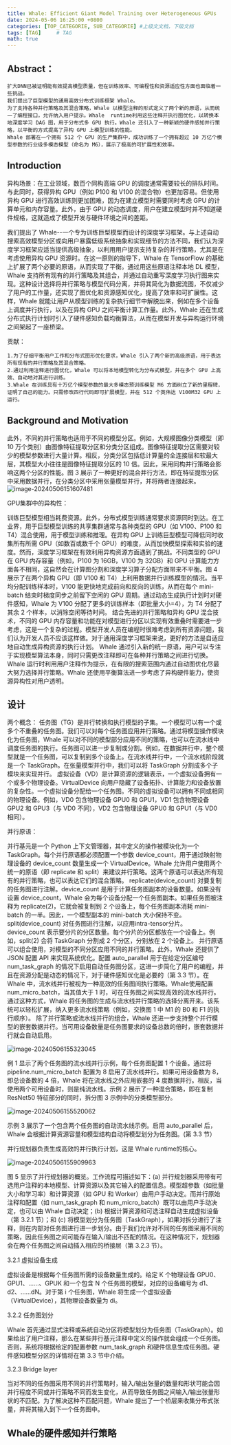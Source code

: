 ```yaml
---
title: Whale: Efficient Giant Model Training over Heterogeneous GPUs
date: 2024-05-06 16:25:00 +0800
categories: [TOP_CATEGORIE, SUB_CATEGORIE] #上级文文档，下级文档
tags: [TAG]     # TAG
math: true
---
```


## Abstract：
	扩大DNN已被证明能有效提高模型质量，但在训练效率、可编程性和资源适应性方面也面临着一些挑战。
	我们提出了巨型模型的通用高效分布式训练框架 Whale。
	为了支持各种并行策略及其混合策略，Whale 以模型注释的形式定义了两个新的原语，从而统一了编程接口，允许纳入用户提示。Whale  runtime利用这些注释并执行图优化，以转换本地深度学习 DAG 图，用于分布式多 GPU 执行。Whale 还引入了一种新颖的硬件感知并行策略，以平衡的方式提高了异构 GPU 上模型训练的性能。
	Whale 部署在一个拥有 512 个 GPU 的生产集群中，成功训练了一个拥有超过 10 万亿个模型参数的行业级多模态模型（命名为 M6），展示了极高的可扩展性和效率。

## Introduction
异构场景：在工业领域，数百个同构高端 GPU 的调度通常需要较长的排队时间。与此同时，获得异构 GPU（例如 P100 和 V100 的混合物）也更加容易。但使用异构 GPU 进行高效训练则更加困难，因为在建立模型时需要同时考虑 GPU 的计算单元和内存容量。此外，由于 GPU 的动态调度，用户在建立模型时并不知道硬件规格，这就造成了模型开发与硬件环境之间的差距。

我们提出了 Whale--一个专为训练巨型模型而设计的深度学习框架。与上述自动搜索高效模型分区或向用户暴露低级系统抽象和实现细节的方法不同，我们认为深度学习框架应适当提供高级抽象，以利用用户提示支持复杂的并行策略，尤其是在考虑使用异构 GPU 资源时。在这一原则的指导下，Whale 在 TensorFlow 的基础上扩展了两个必要的原语，从而实现了平衡。通过用这些原语注释本地 DL 模型，Whale 支持所有现有的并行策略及其组合，并通过自动重写深度学习执行图来实现。这种设计选择将并行策略与模型代码分离，并将其简化为数据流图，不仅减少了用户的工作量，还实现了图优化和资源感知优化，提高了效率和可扩展性。这样，Whale 就能让用户从模型训练的复杂执行细节中解脱出来，例如在多个设备上调度并行执行，以及在异构 GPU 之间平衡计算工作量。此外，Whale 还在生成分布式执行计划时引入了硬件感知负载均衡算法，从而在模型开发与异构运行环境之间架起了一座桥梁。

贡献：

	1.为了仔细平衡用户工作和分布式图形优化要求，Whale 引入了两个新的高级原语，用于表达所有现有的并行策略及其混合策略。
	2.通过利用注释进行图优化，Whale 可以将本地模型转化为分布式模型，并在多个 GPU 上高效、自动地对其进行训练。
	3.Whale 在训练具有十万亿个模型参数的最大多模态预训练模型 M6 方面树立了新的里程碑，证明了自己的能力。只需修改四行代码即可扩展模型，并在 512 个英伟达 V100M32 GPU 上运行。

## Background and Motivation

此外，不同的并行策略也适用于不同的模型分区。例如，大规模图像分类模型（即 10 万个类别）由图像特征提取分区和分类分区组成。图像特征提取分区需要对较少的模型参数进行大量计算。相反，分类分区包括低计算量的全连接层和软最大层，其模型大小往往是图像特征提取分区的 10 倍。因此，采用同构并行策略会影响这两个分区的性能。图 3 展示了一种更好的混合并行方法，即在特征提取分区中采用数据并行，在分类分区中采用张量模型并行，并将两者连接起来。![image-20240506151607481](C:\Users\fanji\AppData\Roaming\Typora\typora-user-images\image-20240506151607481.png)

GPU集群中的异构性：

   训练巨型模型相当耗费资源。此外，分布式模型训练通常要求资源同时到达。在工业界，用于巨型模型训练的共享集群通常与各种类型的 GPU（如 V100、P100 和 T4）混合使用，用于模型训练和推理。在异构 GPU 上训练巨型模型可降低同时收集所有所需 GPU（如数百或数千个 GPU）的难度，从而加快模型探索和实验的速度。然而，深度学习框架在有效利用异构资源方面遇到了挑战。不同类型的 GPU 在 GPU 内存容量（例如，P100 为 16GB，V100 为 32GB）和 GPU 计算能力方面各不相同，这自然会在计算图分割和深度学习算子分配方面带来不平衡。图 4 展示了在两个异构 GPU（即 V100 和 T4）上利用数据并行训练模型的情况。当平均分配训练样本时，V100 能更快地完成前向和反向的训练，从而在每个 mini-batch 结束时梯度同步之前留下空闲的 GPU 周期。通过动态生成执行计划时对硬件感知，Whale 为 V100 分配了更多的训练样本（即批量大小=4），为 T4 分配了其余 2 个样本，以消除空闲等待时间。
   结合先进的并行策略和异构 GPU 混合技术，不同的 GPU 内存容量和功能在对模型进行分区以实现有效重叠时需要进一步考虑，这是一个复杂的过程。模型开发人员在编程时很难考虑到所有资源问题，我们认为开发人员不应该这样做。对于通用深度学习框架来说，更好的方法是自适应地自动生成异构资源的执行计划。
   Whale 通过引入新的统一原语，用户可以专注于实现模型算法本身，同时只需更改注释即可在各种并行策略之间进行切换。Whale 运行时利用用户注释作为提示，在有限的搜索范围内通过自动图优化尽最大努力选择并行策略。Whale 还使用平衡算法进一步考虑了异构硬件能力，使资源异构性对用户透明。

## 设计

两个概念：
   任务图（TG）是并行转换和执行模型的子集。一个模型可以有一个或多个不重叠的任务图。我们可以对每个任务图应用并行策略。通过将模型操作模块化为任务图，Whale 可以对不同的模型部分应用不同的策略，也可以在流水线中调度任务图的执行。任务图可以进一步复制或分割。例如，在数据并行中，整个模型就是一个任务图，可以复制到多个设备上。在流水线并行中，一个流水线阶段就是一个 TaskGraph。在张量模型并行中，我们可以将 TaskGraph 分割成多个子模块来实现并行。
   虚拟设备（VD）是计算资源的逻辑表示，一个虚拟设备拥有一个或多个物理设备。VirtualDevice 向用户隐藏了设备拓扑、计算能力和设备放置的复杂性。一个虚拟设备分配给一个任务图。不同的虚拟设备可以拥有不同或相同的物理设备。例如，VD0 包含物理设备 GPU0 和 GPU1，VD1 包含物理设备 GPU2 和 GPU3（与 VD0 不同），VD2 包含物理设备 GPU0 和 GPU1（与 VD0 相同）。

并行原语：

   并行基元是一个 Python 上下文管理器，其中定义的操作被模块化为一个 TaskGraph。每个并行原语都必须配置一个参数 device_count，用于通过映射物理设备的 device_count 数量生成一个 VirtualDevice。Whale 允许用户使用两个统一的原语（即 replicate 和 split）来建议并行策略。这两个原语可以表达所有现有的并行策略，也可以表达它们的混合策略。
   replicate(device_count) 对要复制的任务图进行注解。device_count 是用于计算任务图副本的设备数量。如果没有设置 device_count，Whale 会为每个设备分配一个任务图副本。如果任务图被注释为 replicate(2)，它就会被复制到 2 个设备上，每个任务图副本消耗 mini-batch 的一半。因此，一个模型副本的 mini-batch 大小保持不变。
   split(device_count) 对任务图进行注解，以应用intra-tensor分片。device_count 表示要分片的分区数量。每个分片的分区都放在一个设备上。例如，split(2) 会将 TaskGraph 分割成 2 个分区，分别放在 2 个设备上。
   并行原语可以组合使用，对模型的不同分区应用不同的并行策略。此外，Whale 还提供了 JSON 配置 API 来实现系统优化。配置 auto_parallel 用于在给定分区编号 num_task_graph 的情况下启用自动任务图分区，这进一步简化了用户的编程，并且在资源分配是动态的情况下，对于硬件感知优化是必要的（第 3.3 节）。在 Whale 中，流水线并行被视为一种高效的任务图间执行策略。Whale使用配置 num_micro_batch，当其值大于 1 时，可在任务图之间实现高效的流水线并行。通过这种方式，Whale 将任务图的生成与流水线并行策略的选择分离开来。该系统可以轻松扩展，纳入更多流水线策略（例如，交换图 1 中 M1 的 B0 和 F1 的执行顺序）。
   除了并行策略或流水线并行的组合，Whale 还进一步支持整个并行模型的嵌套数据并行。当可用设备数量是任务图要求的设备总数的倍时，嵌套数据并行就会自动启用。

![image-20240506155323045](C:\Users\fanji\AppData\Roaming\Typora\typora-user-images\image-20240506155323045.png)

   例 1 显示了两个任务图的流水线并行示例，每个任务图配置 1 个设备。通过将 pipeline.num_micro_batch 配置为 8 启用了流水线并行。如果可用设备数为 8，即总设备数的 4 倍，Whale 将在流水线之外应用嵌套的 4 度数据并行。相反，当使用两个可用设备时，则是纯流水线。示例 2 展示了一种混合策略，即在复制 ResNet50 特征部分的同时，拆分图 3 示例中的分类模型部分。

![image-20240506155520062](C:\Users\fanji\AppData\Roaming\Typora\typora-user-images\image-20240506155520062.png)

   示例 3 展示了一个包含两个任务图的自动流水线示例。启用 auto_parallel 后，Whale 会根据计算资源容量和模型结构自动将模型划分为任务图。(第 3.3 节）

并行规划器负责生成高效的并行执行计划，这是 Whale runtime的核心。

![image-20240506155909963](C:\Users\fanji\AppData\Roaming\Typora\typora-user-images\image-20240506155909963.png)

图 5 显示了并行规划器的概览。工作流程可描述如下：(a) 并行规划器采用带有可选用户注释的本地模型、计算资源以及其它输入的配置信息。模型超参数（如批量大小和学习率）和计算资源（如 GPU 和 Worker）由用户手动决定。而并行原始注释和配置（如 num_task_graph 和 num_micro_batch）既可以由用户手动决定，也可以由 Whale 自动决定；(b) 根据计算资源和可选注释自动生成虚拟设备（第 3.2.1 节）；和 (c) 将模型划分为任务图（TaskGraph），如果对拆分进行了注释，则在内部对任务图进行进一步划分。由于我们允许对不同的任务图采用不同的策略，因此任务图之间可能存在输入/输出不匹配的情况。在这种情况下，规划器会在两个任务图之间自动插入相应的桥接层（第 3.2.3 节）。

3.2.1 虚拟设备生成

虚拟设备是根据每个任务图所需的设备数量生成的。给定 K 个物理设备 GPU0、GPU1、......、GPUK 和一个包含 N 个任务图的模型，对应的设备编号为 d1、d2、......dN。对于第 i 个任务图，Whale 将生成一个虚拟设备（VirtualDevice），其物理设备数量为 di。

3.2.2 任务图划分

Whale 首先通过显式注释或系统自动分区将模型划分为任务图（TaskGraph）。如果给出了用户注释，那么在某些并行基元注释中定义的操作就会组成一个任务图。否则，系统将根据给定的配置参数 num_task_graph 和硬件信息生成任务图。硬件感知模型分区的详情将在第 3.3 节中介绍。

3.2.3 Bridge layer

当对不同的任务图采用不同的并行策略时，输入/输出张量的数量和形状可能会因并行程度不同或并行策略不同而发生变化，从而导致任务图之间输入/输出张量形状的不匹配。为了解决这种不匹配问题，Whale 提出了一个桥层来收集分布式张量，并将其输入到下一个任务图中。


## Whale的硬件感知并行策略

